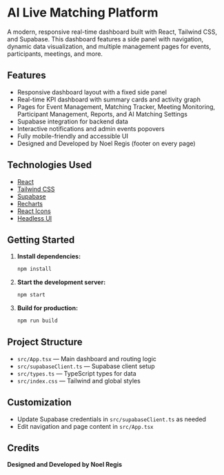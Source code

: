 # AI Live Matching Platform

A modern, responsive real-time dashboard built with React, Tailwind CSS, and Supabase. This dashboard features a side panel with navigation, dynamic data visualization, and multiple management pages for events, participants, meetings, and more.

## Features
- Responsive dashboard layout with a fixed side panel
- Real-time KPI dashboard with summary cards and activity graph
- Pages for Event Management, Matching Tracker, Meeting Monitoring, Participant Management, Reports, and AI Matching Settings
- Supabase integration for backend data
- Interactive notifications and admin events popovers
- Fully mobile-friendly and accessible UI
- Designed and Developed by Noel Regis (footer on every page)

## Technologies Used
- [React](https://react.dev/)
- [Tailwind CSS](https://tailwindcss.com/)
- [Supabase](https://supabase.com/)
- [Recharts](https://recharts.org/)
- [React Icons](https://react-icons.github.io/react-icons/)
- [Headless UI](https://headlessui.dev/)

## Getting Started

1. **Install dependencies:**
   ```bash
   npm install
   ```
2. **Start the development server:**
   ```bash
   npm start
   ```
3. **Build for production:**
   ```bash
   npm run build
   ```

## Project Structure
- `src/App.tsx` — Main dashboard and routing logic
- `src/supabaseClient.ts` — Supabase client setup
- `src/types.ts` — TypeScript types for data
- `src/index.css` — Tailwind and global styles

## Customization
- Update Supabase credentials in `src/supabaseClient.ts` as needed
- Edit navigation and page content in `src/App.tsx`

## Credits
**Designed and Developed by Noel Regis**
